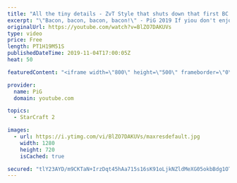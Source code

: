 ```yaml
---
title: "All the tiny details - ZvT Style that shuts down that first BC - Rule of 1-gas Plat 2 coaching"
excerpt: "\"Bacon, bacon, bacon, bacon!\" - PiG 2019 If yiou don't enjoy the talk at the start, first gameplay is at 17:40  Like the content? Then consider to leave a thumbs up and subscribe! ;) If you wish to support me please consider supporting my patreon: https://www.patreon.com/PiGSC2 Videos don’t appear in"
originalUrl: https://youtube.com/watch?v=BlZO7DAKUVs
type: video
price: Free
length: PT1H19M51S
publishedDateTime: 2019-11-04T17:00:05Z
heat: 50

featuredContent: "<iframe width=\"800\" height=\"500\" frameborder=\"0\" src=\"https://www.youtube.com/embed/BlZO7DAKUVs\" allow=\"accelerometer; autoplay; encrypted-media; gyroscope; picture-in-picture\" allowfullscreen></iframe>"

provider:
  name: PiG
  domain: youtube.com

topics:
  - StarCraft 2

images:
  - url: https://i.ytimg.com/vi/BlZO7DAKUVs/maxresdefault.jpg
    width: 1280
    height: 720
    isCached: true

secured: "tlY23AYD/m9CKTaN+IrzDqt45hAa715s16sK91oLjkNZldMeXG05okbBdg1OTH8Sd7Az4mrZmaSmfN7gp+cdXXuL6jknWg72PYdlfxzhs2L/hnwR6Ys9Gyxy3q1ERVRJpCnPOK5MpYw2WLQ2tlJrCrFcXYBaTDiBZA3i6mjVlRw9Zb7azuWUjhhjL6xY18xeRHVL8LU9SRNmUipS5InTdvl7vo7tU7AwHIZiFK+KUzWJUrLHTdZR2mNhP1lCtBULpPxns/Wc4mvhQkfJ/hpup9DF5nuoEq7aYmiOORdbVFaYqSegEq+ZoInMrpYlAr41WOBQAKjCT2kKjWkWRFGRS6/vadTTdEpv0241EYcjODbue+a3NW54gKzt14umk3JMK+JtuwqgAz+aW+tJy023nXX6SzMVNFrUMWeKW0F1jUQ=;uvFgLBY4yVjVqCnMYzQVXg=="
---
```


